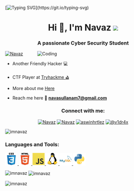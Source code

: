[![Typing SVG](https://readme-typing-svg.herokuapp.com?color=%2336BCF7&lines=Hey+Navaz+here...)](https://git.io/typing-svg)

<h1 align="center">Hi 👋, I'm Navaz  <img src="https://media.giphy.com/media/mGcNjsfWAjY5AEZNw6/giphy.gif" width="50"> </h1> 
<h3 align="center">A passionate Cyber Security Student </h3>
<img align="right" alt="Coding" width="400" src="https://cdn.dribbble.com/users/1162077/screenshots/3848914/programmer.gif">


<p align="left"> <a href="https://twitter.com/navaz_pp" target="blank"><img src="https://img.shields.io/twitter/follow/navaz_pp?logo=twitter&style=for-the-badge" alt="Navaz" /></a> </p>

-  Another Friendly Hacker 💻

-  CTF Player at [Tryhackme ⛳](https://tryhackme.com/p/navaz.pp)

-  More about me [Here](https://imnavaz.github.io/)

-  Reach me here 💬 **navasullanam7@gmail.com**

<h3 align="center">Connect with me:</h3>
<p align="center">
<a href="https://twitter.com/navaz_pp" target="blank"><img align="center" src="https://raw.githubusercontent.com/rahuldkjain/github-profile-readme-generator/master/src/images/icons/Social/twitter.svg" alt="Navaz" height="30" width="40" /></a>
<a href="https://linkedin.com/in/mohamed-navas-pp/" target="blank"><img align="center" src="https://raw.githubusercontent.com/rahuldkjain/github-profile-readme-generator/master/src/images/icons/Social/linked-in-alt.svg" alt="Navaz" height="30" width="40" /></a>
<a href="https://www.instagram.com/navaz_pp/" target="blank"><img align="center" src="https://raw.githubusercontent.com/rahuldkjain/github-profile-readme-generator/master/src/images/icons/Social/instagram.svg" alt="aswinhrtlez" height="30" width="40" /></a>
<a href="https://medium.com/@navasullanam7" target="blank"><img align="center" src="https://raw.githubusercontent.com/rahuldkjain/github-profile-readme-generator/master/src/images/icons/Social/medium.svg" alt="@v1dr4x" height="30" width="40" /></a>
</p>


<p align="left"> <img src="https://komarev.com/ghpvc/?username=imnavaz&label=Profile%20views&color=0e75b6&style=flat" alt="imnavaz" /> </p>

<p align="left">
</p>

<h3 align="left">Languages and Tools:</h3>
<p align="left"> <a href="https://www.w3schools.com/css/" target="_blank" rel="noreferrer"> <img src="https://raw.githubusercontent.com/devicons/devicon/master/icons/css3/css3-original-wordmark.svg" alt="css3" width="40" height="40"/> </a> <a href="https://www.w3.org/html/" target="_blank" rel="noreferrer"> <img src="https://raw.githubusercontent.com/devicons/devicon/master/icons/html5/html5-original-wordmark.svg" alt="html5" width="40" height="40"/> </a> <a href="https://developer.mozilla.org/en-US/docs/Web/JavaScript" target="_blank" rel="noreferrer"> <img src="https://raw.githubusercontent.com/devicons/devicon/master/icons/javascript/javascript-original.svg" alt="javascript" width="40" height="40"/> </a> <a href="https://www.linux.org/" target="_blank" rel="noreferrer"> <img src="https://raw.githubusercontent.com/devicons/devicon/master/icons/linux/linux-original.svg" alt="linux" width="40" height="40"/> </a> <a href="https://www.mysql.com/" target="_blank" rel="noreferrer"> <img src="https://raw.githubusercontent.com/devicons/devicon/master/icons/mysql/mysql-original-wordmark.svg" alt="mysql" width="40" height="40"/> </a> <a href="https://www.python.org" target="_blank" rel="noreferrer"> <img src="https://raw.githubusercontent.com/devicons/devicon/master/icons/python/python-original.svg" alt="python" width="40" height="40"/> </a> </p>

<p><img align="left" src="https://github-readme-stats.vercel.app/api/top-langs?username=imnavaz&show_icons=true&locale=en&layout=compact" alt="imnavaz" /></p>

<p>&nbsp;<img align="center" src="https://github-readme-stats.vercel.app/api?username=imnavaz&show_icons=true&locale=en" alt="imnavaz" /></p>

<p><img align="center" src="https://github-readme-streak-stats.herokuapp.com/?user=imnavaz&" alt="imnavaz" /></p>

